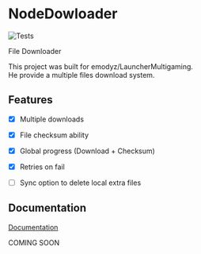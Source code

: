 # NodeDowloader
![Tests](https://github.com/emodyz/NodeDownloader/workflows/Tests/badge.svg)

File Downloader


This project was built for emodyz/LauncherMultigaming.  
He provide a multiple files download system.

## Features

- [X] Multiple downloads
- [X] File checksum ability 
- [X] Global progress (Download + Checksum)
- [X] Retries on fail
- [ ] Sync option to delete local extra files


## Documentation

[Documentation](https://emodyz.github.io/NodeDownloader)

COMING SOON
